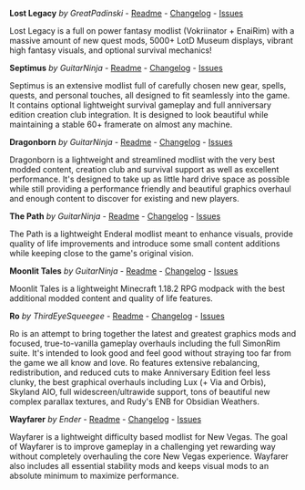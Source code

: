**Lost Legacy** _by GreatPadinski_ - [Readme](https://github.com/Lost-Outpost/lost-legacy/blob/main/README.md) - [Changelog](https://github.com/Lost-Outpost/lost-legacy/blob/main/CHANGELOG.md) - [Issues](https://github.com/Lost-Outpost/lost-legacy/issues)

Lost Legacy is a full on power fantasy modlist (Vokriinator + EnaiRim) with a massive amount of new quest mods, 5000+ LotD Museum displays, vibrant high fantasy visuals, and optional survival mechanics!

**Septimus** _by GuitarNinja_ - [Readme](https://github.com/Lost-Outpost/septimus/blob/main/README.md) - [Changelog](https://github.com/Lost-Outpost/septimus/blob/main/CHANGELOG.md) - [Issues](https://github.com/Lost-Outpost/septimus/issues)

Septimus is an extensive modlist full of carefully chosen new gear, spells, quests, and personal touches, all designed to fit seamlessly into the game. It contains optional lightweight survival gameplay and full anniversary edition creation club integration. It is designed to look beautiful while maintaining a stable 60+ framerate on almost any machine.

**Dragonborn** _by GuitarNinja_ - [Readme](https://github.com/Lost-Outpost/dragonborn/blob/main/README.md) - [Changelog](https://github.com/Lost-Outpost/dragonborn/blob/main/CHANGELOG.md) - [Issues](https://github.com/Lost-Outpost/dragonborn/issues)

Dragonborn is a lightweight and streamlined modlist with the very best modded content, creation club and survival support as well as excellent performance. It's designed to take up as little hard drive space as possible while still providing a performance friendly and beautiful graphics overhaul and enough content to discover for existing and new players.

**The Path** _by GuitarNinja_ - [Readme](https://github.com/Lost-Outpost/thepath/blob/main/README.md) - [Changelog](https://github.com/Lost-Outpost/thepath/blob/main/CHANGELOG.md) - [Issues](https://github.com/Lost-Outpost/thepath/issues)

The Path is a lightweight Enderal modlist meant to enhance visuals, provide quality of life improvements and introduce some small content additions while keeping close to the game's original vision.

**Moonlit Tales** _by GuitarNinja_ - [Readme](https://github.com/Lost-Outpost/moonlit-tales/blob/main/README.md) - [Changelog](https://github.com/Lost-Outpost/moonlit-tales/blob/main/CHANGELOG.md) - [Issues](https://github.com/Lost-Outpost/moonlit-tales/issues)

Moonlit Tales is a lightweight Minecraft 1.18.2 RPG modpack with the best additional modded content and quality of life features.

**Ro** _by ThirdEyeSqueegee_ - [Readme](https://github.com/ThirdEyeSqueegee/Ro/blob/main/README.md) - [Changelog](https://github.com/ThirdEyeSqueegee/Ro/blob/main/CHANGELOG.md) - [Issues](https://github.com/ThirdEyeSqueegee/Ro/issues)

Ro is an attempt to bring together the latest and greatest graphics mods and focused, true-to-vanilla gameplay overhauls including the full SimonRim suite. It's intended to look good and feel good without straying too far from the game we all know and love. Ro features extensive rebalancing, redistribution, and reduced cuts to make Anniversary Edition feel less clunky, the best graphical overhauls including Lux (+ Via and Orbis), Skyland AIO, full widescreen/ultrawide support, tons of beautiful new complex parallax textures, and Rudy's ENB for Obsidian Weathers.

**Wayfarer** _by Ender_ - [Readme](https://github.com/Ender108/Wayfarer/blob/main/README.md) - [Changelog](https://github.com/Ender108/Wayfarer/blob/main/CHANGELOG.md) - [Issues](https://github.com/Ender108/Wayfarer/issues)

Wayfarer is a lightweight difficulty based modlist for New Vegas. The goal of Wayfarer is to improve gameplay in a challenging yet rewarding way without completely overhauling the core New Vegas experience. Wayfarer also includes all essential stability mods and keeps visual mods to an absolute minimum to maximize performance.
